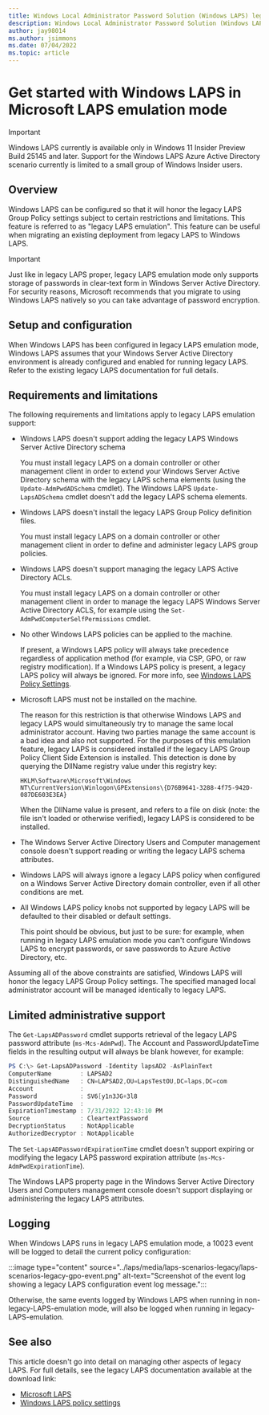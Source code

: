 ```yaml
---
title: Windows Local Administrator Password Solution (Windows LAPS) legacy emulation scenario
description: Windows Local Administrator Password Solution (Windows LAPS) legacy emulation scenario.
author: jay98014
ms.author: jsimmons
ms.date: 07/04/2022
ms.topic: article
---
```


# Get started with Windows LAPS in Microsoft LAPS emulation mode

> [!IMPORTANT]
> Windows LAPS currently is available only in Windows 11 Insider Preview Build 25145 and later. Support for the Windows LAPS Azure Active Directory scenario currently is limited to a small group of Windows Insider users.

## Overview

Windows LAPS can be configured so that it will honor the legacy LAPS Group Policy settings subject to certain restrictions and limitations. This feature is referred to as "legacy LAPS emulation". This feature can be useful when migrating an existing deployment from legacy LAPS to Windows LAPS.

> [!IMPORTANT]
> Just like in legacy LAPS proper, legacy LAPS emulation mode only supports storage of passwords in clear-text form in Windows Server Active Directory. For security reasons, Microsoft recommends that you migrate to using Windows LAPS natively so you can take advantage of password encryption.

## Setup and configuration

When Windows LAPS has been configured in legacy LAPS emulation mode, Windows LAPS assumes that your Windows Server Active Directory environment is already configured and enabled for running legacy LAPS. Refer to the existing legacy LAPS documentation for full details.

## Requirements and limitations

The following requirements and limitations apply to legacy LAPS emulation support:

- Windows LAPS doesn't support adding the legacy LAPS Windows Server Active Directory schema

  You must install legacy LAPS on a domain controller or other management client in order to extend your Windows Server Active Directory schema with the legacy LAPS schema elements (using the `Update-AdmPwdADSchema` cmdlet). The Windows LAPS `Update-LapsADSchema` cmdlet doesn't add the legacy LAPS schema elements.

- Windows LAPS doesn't install the legacy LAPS Group Policy definition files.

  You must install legacy LAPS on a domain controller or other management client in order to define and administer legacy LAPS group policies.

- Windows LAPS doesn't support managing the legacy LAPS Active Directory ACLs.

  You must install legacy LAPS on a domain controller or other management client in order to manage the legacy LAPS Windows Server Active Directory ACLS, for example using the `Set-AdmPwdComputerSelfPermissions` cmdlet.

- No other Windows LAPS policies can be applied to the machine.

  If present, a Windows LAPS policy will always take precedence regardless of application method (for example, via CSP, GPO, or raw registry modification). If a Windows LAPS policy is present, a legacy LAPS policy will always be ignored. For more info, see [Windows LAPS Policy Settings](../laps/laps-management-policy-settings.md).

- Microsoft LAPS must not be installed on the machine.

  The reason for this restriction is that otherwise Windows LAPS and legacy LAPS would simultaneously try to manage the same local administrator account. Having two parties manage the same account is a bad idea and also not supported. For the purposes of this emulation feature, legacy LAPS is considered installed if the legacy LAPS Group Policy Client Side Extension is installed. This detection is done by querying the DllName registry value under this registry key:

  `HKLM\Software\Microsoft\Windows NT\CurrentVersion\Winlogon\GPExtensions\{D76B9641-3288-4f75-942D-087DE603E3EA}`

  When the DllName value is present, and refers to a file on disk (note: the file isn't loaded or otherwise verified), legacy LAPS is considered to be installed.

- The Windows Server Active Directory Users and Computer management console doesn't support reading or writing the legacy LAPS schema attributes.

- Windows LAPS will always ignore a legacy LAPS policy when configured on a Windows Server Active Directory domain controller, even if all other conditions are met.

- All Windows LAPS policy knobs not supported by legacy LAPS will be defaulted to their disabled or default settings.

  This point should be obvious, but just to be sure: for example, when running in legacy LAPS emulation mode you can't configure Windows LAPS to encrypt passwords, or save passwords to Azure Active Directory, etc.

Assuming all of the above constraints are satisfied, Windows LAPS will honor the legacy LAPS Group Policy settings. The specified managed local administrator account will be managed identically to legacy LAPS.

## Limited administrative support

The `Get-LapsADPassword` cmdlet supports retrieval of the legacy LAPS password attribute (`ms-Mcs-AdmPwd`). The Account and PasswordUpdateTime fields in the resulting output will always be blank however, for example:

```powershell
PS C:\> Get-LapsADPassword -Identity lapsAD2 -AsPlainText
ComputerName        : LAPSAD2
DistinguishedName   : CN=LAPSAD2,OU=LapsTestOU,DC=laps,DC=com
Account             :
Password            : SV6[y1n3JG+3l8
PasswordUpdateTime  :
ExpirationTimestamp : 7/31/2022 12:43:10 PM
Source              : CleartextPassword
DecryptionStatus    : NotApplicable
AuthorizedDecryptor : NotApplicable
```

The `Set-LapsADPasswordExpirationTime` cmdlet doesn't support expiring or modifying the legacy LAPS password expiration attribute (`ms-Mcs-AdmPwdExpirationTime`).

The Windows LAPS property page in the Windows Server Active Directory Users and Computers management console doesn't support displaying or administering the legacy LAPS attributes.

## Logging

When Windows LAPS runs in legacy LAPS emulation mode, a 10023 event will be logged to detail the current policy configuration:

:::image type="content" source="../laps/media/laps-scenarios-legacy/laps-scenarios-legacy-gpo-event.png" alt-text="Screenshot of the event log showing a legacy LAPS configuration event log message.":::

Otherwise, the same events logged by Windows LAPS when running in non-legacy-LAPS-emulation mode, will also be logged when running in legacy-LAPS-emulation.

## See also

This article doesn't go into detail on managing other aspects of legacy LAPS. For full details, see the legacy LAPS documentation available at the download link:

- [Microsoft LAPS](https://www.microsoft.com/download/details.aspx?id=46899)
- [Windows LAPS policy settings](../laps/laps-management-policy-settings.md)
